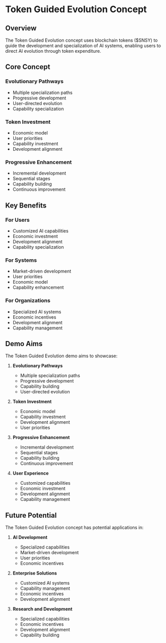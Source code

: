 # Token Guided Evolution Concept

## Overview

The Token Guided Evolution concept uses blockchain tokens ($SNSY) to guide the development and specialization of AI systems, enabling users to direct AI evolution through token expenditure.

## Core Concept

### Evolutionary Pathways
- Multiple specialization paths
- Progressive development
- User-directed evolution
- Capability specialization

### Token Investment
- Economic model
- User priorities
- Capability investment
- Development alignment

### Progressive Enhancement
- Incremental development
- Sequential stages
- Capability building
- Continuous improvement

## Key Benefits

### For Users
- Customized AI capabilities
- Economic investment
- Development alignment
- Capability specialization

### For Systems
- Market-driven development
- User priorities
- Economic model
- Capability enhancement

### For Organizations
- Specialized AI systems
- Economic incentives
- Development alignment
- Capability management

## Demo Aims

The Token Guided Evolution demo aims to showcase:

1. **Evolutionary Pathways**
   - Multiple specialization paths
   - Progressive development
   - Capability building
   - User-directed evolution

2. **Token Investment**
   - Economic model
   - Capability investment
   - Development alignment
   - User priorities

3. **Progressive Enhancement**
   - Incremental development
   - Sequential stages
   - Capability building
   - Continuous improvement

4. **User Experience**
   - Customized capabilities
   - Economic investment
   - Development alignment
   - Capability management

## Future Potential

The Token Guided Evolution concept has potential applications in:

1. **AI Development**
   - Specialized capabilities
   - Market-driven development
   - User priorities
   - Economic incentives

2. **Enterprise Solutions**
   - Customized AI systems
   - Capability management
   - Economic incentives
   - Development alignment

3. **Research and Development**
   - Specialized capabilities
   - Economic incentives
   - Development alignment
   - Capability building
